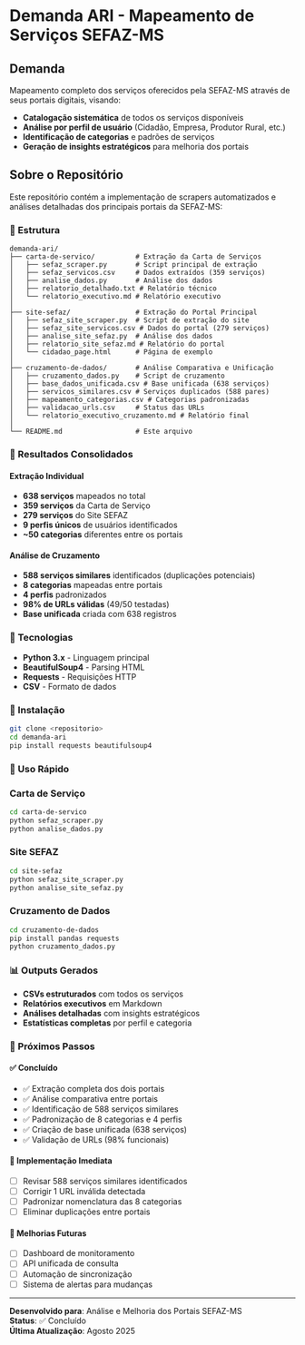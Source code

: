 # Demanda ARI - Mapeamento de Serviços SEFAZ-MS

## Demanda

Mapeamento completo dos serviços oferecidos pela SEFAZ-MS através de seus portais digitais, visando:

- **Catalogação sistemática** de todos os serviços disponíveis
- **Análise por perfil de usuário** (Cidadão, Empresa, Produtor Rural, etc.)
- **Identificação de categorias** e padrões de serviços
- **Geração de insights estratégicos** para melhoria dos portais

## Sobre o Repositório

Este repositório contém a implementação de scrapers automatizados e análises detalhadas dos principais portais da SEFAZ-MS:

### 📁 Estrutura

```
demanda-ari/
├── carta-de-servico/          # Extração da Carta de Serviços
│   ├── sefaz_scraper.py       # Script principal de extração
│   ├── sefaz_servicos.csv     # Dados extraídos (359 serviços)
│   ├── analise_dados.py       # Análise dos dados
│   ├── relatorio_detalhado.txt # Relatório técnico
│   └── relatorio_executivo.md # Relatório executivo
│
├── site-sefaz/                # Extração do Portal Principal
│   ├── sefaz_site_scraper.py  # Script de extração do site
│   ├── sefaz_site_servicos.csv # Dados do portal (279 serviços)
│   ├── analise_site_sefaz.py  # Análise dos dados
│   ├── relatorio_site_sefaz.md # Relatório do portal
│   └── cidadao_page.html      # Página de exemplo
│
├── cruzamento-de-dados/       # Análise Comparativa e Unificação
│   ├── cruzamento_dados.py    # Script de cruzamento
│   ├── base_dados_unificada.csv # Base unificada (638 serviços)
│   ├── servicos_similares.csv # Serviços duplicados (588 pares)
│   ├── mapeamento_categorias.csv # Categorias padronizadas
│   ├── validacao_urls.csv     # Status das URLs
│   └── relatorio_executivo_cruzamento.md # Relatório final
│
└── README.md                  # Este arquivo
```

### 🎯 Resultados Consolidados

#### Extração Individual
- **638 serviços** mapeados no total
- **359 serviços** da Carta de Serviço
- **279 serviços** do Site SEFAZ
- **9 perfis únicos** de usuários identificados
- **~50 categorias** diferentes entre os portais

#### Análise de Cruzamento
- **588 serviços similares** identificados (duplicações potenciais)
- **8 categorias** mapeadas entre portais
- **4 perfis** padronizados
- **98% de URLs válidas** (49/50 testadas)
- **Base unificada** criada com 638 registros

### 🔧 Tecnologias

- **Python 3.x** - Linguagem principal
- **BeautifulSoup4** - Parsing HTML
- **Requests** - Requisições HTTP
- **CSV** - Formato de dados

### 🚀 Instalação

```bash
git clone <repositorio>
cd demanda-ari
pip install requests beautifulsoup4
```

### 🚀 Uso Rápido

### Carta de Serviço
```bash
cd carta-de-servico
python sefaz_scraper.py
python analise_dados.py
```

### Site SEFAZ
```bash
cd site-sefaz
python sefaz_site_scraper.py
python analise_site_sefaz.py
```

### Cruzamento de Dados
```bash
cd cruzamento-de-dados
pip install pandas requests
python cruzamento_dados.py
```

### 📊 Outputs Gerados

- **CSVs estruturados** com todos os serviços
- **Relatórios executivos** em Markdown
- **Análises detalhadas** com insights estratégicos
- **Estatísticas completas** por perfil e categoria

### 🔄 Próximos Passos

#### ✅ Concluído
- ✅ Extração completa dos dois portais
- ✅ Análise comparativa entre portais
- ✅ Identificação de 588 serviços similares
- ✅ Padronização de 8 categorias e 4 perfis
- ✅ Criação de base unificada (638 serviços)
- ✅ Validação de URLs (98% funcionais)

#### 🎯 Implementação Imediata
- [ ] Revisar 588 serviços similares identificados
- [ ] Corrigir 1 URL inválida detectada
- [ ] Padronizar nomenclatura das 8 categorias
- [ ] Eliminar duplicações entre portais

#### 🚀 Melhorias Futuras
- [ ] Dashboard de monitoramento
- [ ] API unificada de consulta
- [ ] Automação de sincronização
- [ ] Sistema de alertas para mudanças

---

**Desenvolvido para**: Análise e Melhoria dos Portais SEFAZ-MS  
**Status**: ✅ Concluído  
**Última Atualização**: Agosto 2025